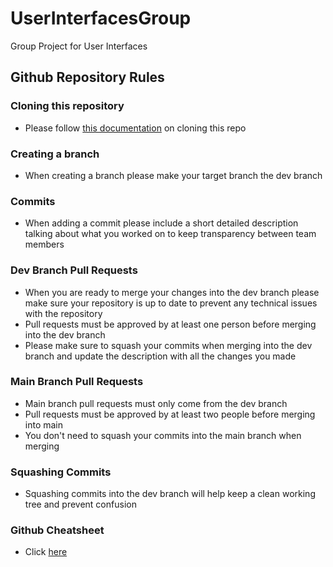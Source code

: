 # UserInterfacesGroup
Group Project for User Interfaces


## Github Repository Rules
### Cloning this repository
- Please follow [this documentation](https://docs.github.com/en/repositories/creating-and-managing-repositories/cloning-a-repository) on cloning this repo 
### Creating a branch
- When creating a branch please make your target branch the dev branch
### Commits
- When adding a commit please include a short detailed description talking about what you worked on to keep transparency between team members
### Dev Branch Pull Requests
- When you are ready to merge your changes into the dev branch please make sure your repository is up to date to prevent any technical issues with the repository
- Pull requests must be approved by at least one person before merging into the dev branch
- Please make sure to squash your commits when merging into the dev branch and update the description with all the changes you made
### Main Branch Pull Requests
- Main branch pull requests must only come from the dev branch
- Pull requests must be approved by at least two people before merging into main
- You don't need to squash your commits into the main branch when merging
### Squashing Commits
- Squashing commits into the dev branch will help keep a clean working tree and prevent confusion
### Github Cheatsheet
- Click [here](https://education.github.com/git-cheat-sheet-education.pdf)
